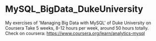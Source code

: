 # MySQL_BigData_DukeUniversity
My exercises of 'Managing Big Data with MySQL' of Duke University on Coursera
Take 5 weeks, 8-12 hours per week, around 50 hours totally.
Check on coursera: https://www.coursera.org/learn/analytics-mysql
